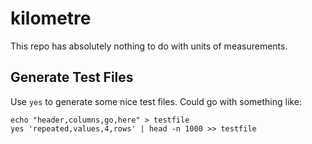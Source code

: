 # kilometre
This repo has absolutely nothing to do with units of measurements.

## Generate Test Files

Use `yes` to generate some nice test files. Could go with something like:
```shell
echo "header,columns,go,here" > testfile
yes 'repeated,values,4,rows' | head -n 1000 >> testfile
```